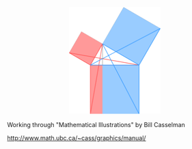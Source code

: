 <!-- ![Proposition I.47](./prop1-47.svg) -->

<center>
    <img src="./prop1-47.svg" height="250px" />
</center>

Working through "Mathematical Illustrations" by Bill Casselman

http://www.math.ubc.ca/~cass/graphics/manual/


